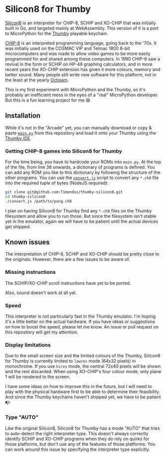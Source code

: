 # Silicon8 for Thumby

[Silicon8](https://github.com/Timendus/silicon8) is an interpreter for CHIP-8,
SCHIP and XO-CHIP that was initially built in Go, and targeted mainly at
WebAssembly. This version of it is a port to MicroPython for the
[Thumby](https://thumby.us/pages/beta) playable keychain.

[CHIP-8](https://en.wikipedia.org/wiki/CHIP-8) is an interpreted programming
language, going back to the '70s. It was initially used on the COSMAC VIP and
Telmac 1800 8-bit microcomputers and was made to allow video games to be more
easily programmed for and shared among these computers. In 1990 CHIP-8 saw a
revival in the form or SCHIP on HP-48 graphing calculators, and in more recent
years the XO-CHIP extension has given it more colours, memory and better sound.
Many people still write new software for this platform, not in the least at the
yearly [Octojam](https://itch.io/jam/octojam-8).

This is my first experiment with MicroPython and the Thumby, so it's probably an
inefficient mess in the eyes of a "real" MicroPython developer. But this is a
fun learning project for me 😄

## Installation

While it's not in the "Arcade" yet, you can manually download or copy & paste
[`main.py`](./main.py) from this repository and load it onto your Thumby using
the [Thumby IDE](https://tinycircuits.github.io/).

### Getting CHIP-8 games into Silicon8 for Thumby

For the time being, you have to hardcode your ROMs into `main.py`. At the top of
the file, from line 38 onwards, a dictionary of programs is defined. You can add
any ROM you like to this dictionary by following the structure of the other
programs. You can use the [`convert.js`](./convert.js) script to convert any
`*.ch8` file into the required tuple of bytes (NodeJS required):

```bash
git clone git@github.com:Timendus/thumby-silicon8.git
cd thumby-silicon8
./convert.js /path/to/pong.ch8
```

I plan on having Silicon8 for Thumby find any `*.ch8` files on the Thumby
filesystem and allow you to run those. But since the filesystem isn't stable yet
in the emulator, again we will have to be patient until the actual devices get
shipped.

## Known issues

The interpretation of CHIP-8, SCHIP and XO-CHIP should be pretty close to the
originals. However, there are a few issues to be aware of.

### Missing instructions

The SCHIP/XO-CHIP scroll instructions have yet to be ported.

Also, sound doesn't work at all yet.

### Speed

This interpreter is not particularly fast in the Thumby emulator. I'm hoping
it's a little better on the actual hardware. If you have ideas or suggestions on
how to boost the speed, please let me know. An issue or pull request on this
repository will get my attention.

### Display limitations

Due to the small screen size and the limited colours of the Thumby, Silicon8 for
Thumby is currently limited to `lowres` mode (64x32 pixels) in monochrome. If
you use `hires` mode, the central 72x40 pixels will be shown and the rest
discarded. When using XO-CHIP's four colour mode, only plane 1 will be rendered
to the screen.

I have some ideas on how to improve this in the future, but I will need to play
with the physical hardware first to be able to determine their feasibility. And since the Thumby keychains haven't shipped yet, we have to be patient 📭

### Type "AUTO"

Like the original Silicon8, Silicon8 for Thumby has a mode "AUTO" that tries to
auto-detect the right interpreter type. This doesn't always correctly identify
SCHIP and XO-CHIP programs when they do rely on quirks for those platforms, but
don't use any of the features of those platforms. You can work around this issue
by specifying the interpreter type explicitly.
